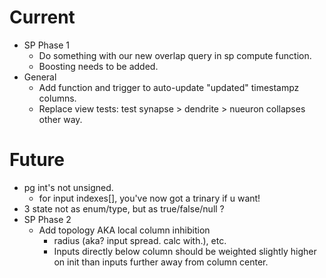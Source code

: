 # Current

* SP Phase 1
  * Do something with our new overlap query in sp compute function. 
  * Boosting needs to be added.
* General
  * Add function and trigger to auto-update "updated" timestampz columns.
  * Replace view tests: test synapse > dendrite > nueuron collapses other way.

# Future

* pg int's not unsigned.  
  * for input indexes[], you've now got a trinary if u want!
* 3 state not as enum/type, but as true/false/null ?
* SP Phase 2
  * Add topology AKA local column inhibition 
    * radius (aka? input spread. calc with.), etc.
    * Inputs directly below column should be weighted slightly higher on init
      than inputs further away from column center.

